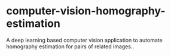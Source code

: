 # computer-vision-homography-estimation
A deep learning based computer vision application to automate homography estimation for pairs of related images..
